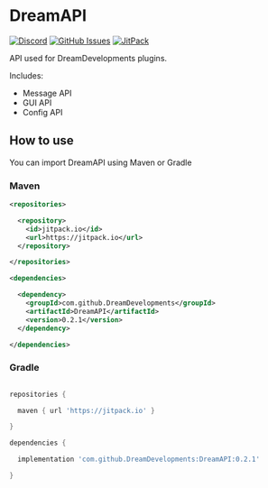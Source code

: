 # DreamAPI 
[![Discord](https://img.shields.io/discord/746768784139747400?logo=discord&logoColor=white&label=support&color=blue)](https://discord.gg/dream-developments-746768784139747400)
[![GitHub Issues](https://img.shields.io/github/issues/DreamDevelopments/DreamAPI?color=orange)](https://github.com/DreamDevelopments/DreamAPI/issues)
[![JitPack](https://jitpack.io/v/DreamDevelopments/DreamAPI.svg)](https://jitpack.io/#DreamDevelopments/DreamAPI)

API used for DreamDevelopments plugins.

Includes:
- Message API
- GUI API
- Config API

## How to use

You can import DreamAPI using Maven or Gradle

### Maven
```xml
<repositories>

  <repository>
    <id>jitpack.io</id>
    <url>https://jitpack.io</url>
  </repository>

</repositories>

<dependencies>

  <dependency>
    <groupId>com.github.DreamDevelopments</groupId>
    <artifactId>DreamAPI</artifactId>
    <version>0.2.1</version>
  </dependency>

</dependencies>
```

### Gradle
```gradle

repositories {

  maven { url 'https://jitpack.io' }

}

dependencies {

  implementation 'com.github.DreamDevelopments:DreamAPI:0.2.1'

}
```

